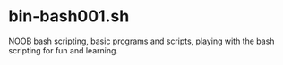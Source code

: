 # bin-bash001.sh
NOOB bash scripting, basic programs and scripts, playing with the bash scripting for fun and learning.
